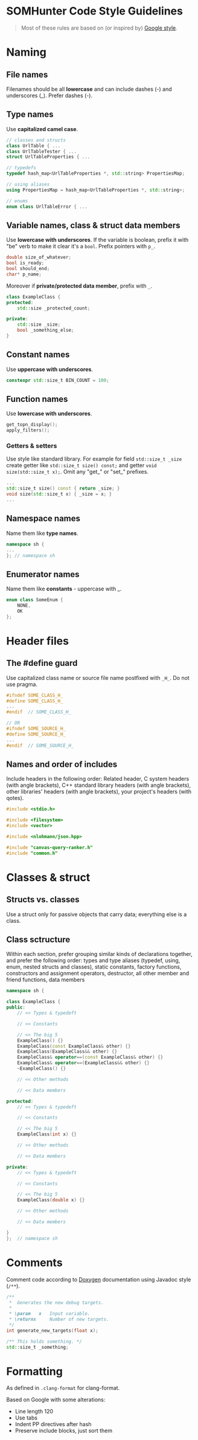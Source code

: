 
# SOMHunter Code Style Guidelines

> Most of these rules are based on (or inspired by) [Google style](https://google.github.io/styleguide/cppguide).


# Naming

## **File names**
Filenames should be all **lowercase** and can include dashes (-) and underscores (_). Prefer dashes (-).

## **Type names**
Use **capitalized camel case**.
```cpp
// classes and structs
class UrlTable { ...
class UrlTableTester { ...
struct UrlTableProperties { ...

// typedefs
typedef hash_map<UrlTableProperties *, std::string> PropertiesMap;

// using aliases
using PropertiesMap = hash_map<UrlTableProperties *, std::string>;

// enums
enum class UrlTableError { ...
```

## **Variable names, class & struct data members**
Use **lowercase with underscores**. If the variable is boolean, prefix it with "be" verb to make it clear it's a `bool`. Prefix pointers with `p_`.
```cpp
double size_of_whatever;
bool is_ready;
bool should_end;
char* p_name;
```

Moreover if **private/protected data member**, prefix with `_`.

```cpp
class ExampleClass {
protected:
    std::size _protected_count;

private:
    std::size _size;
    bool _something_else;
}
```

## **Constant names**
Use **uppercase with underscores**.
```cpp
constexpr std::size_t BIN_COUNT = 100;
``` 

## **Function names**
Use **lowercase with underscores**.
```cpp
get_topn_display();
apply_filters();
```

### **Getters & setters**
Use style like standard library. For example for field `std::size_t _size` create getter like `std::size_t size() const;` and getter `void size(std::size_t x);`. Omit any "get_" or "set_" prefixes.

```cpp
...
std::size_t size() const { return _size; }
void size(std::size_t x) { _size = x; }
...
```

## **Namespace names**
Name them like **type names**.

```cpp
namespace sh {
...
}; // namespace sh
``` 


## **Enumerator names**
Name them like **constants** - uppercase with _.

```cpp
enum class SomeEnum {
    NONE,
    OK
};
``` 

# **Header files**

## **The #define guard**
Use capitalized class name or source file name postfixed with `_H_`. Do not use pragma.
```cpp
#ifndef SOME_CLASS_H_
#define SOME_CLASS_H_
...
#endif  // SOME_CLASS_H_

// OR
#ifndef SOME_SOURCE_H_
#define SOME_SOURCE_H_
...
#endif  // SOME_SOURCE_H_
```

## **Names and order of includes**
Include headers in the following order: 
Related header, C system headers (with angle brackets), C++ standard library headers (with angle brackets), other libraries' headers (with angle brackets), your project's headers (with qotes).

```cpp
#include <stdio.h>

#include <filesystem>
#include <vector>

#include <nlohmann/json.hpp>

#include "canvas-query-ranker.h"
#include "common.h"
```


# Classes & struct
## **Structs vs. classes**
Use a struct only for passive objects that carry data; everything else is a class.

## **Class sctructure**
Within each section, prefer grouping similar kinds of declarations together, and prefer the following order: types and type aliases (typedef, using, enum, nested structs and classes), static constants, factory functions, constructors and assignment operators, destructor, all other member and friend functions, data members

```cpp
namespace sh {

class ExampleClass {
public:
	// << Types & typedeft

	// << Constants

	// << The big 5
	ExampleClass() {}
	ExampleClass(const ExampleClass& other) {}
	ExampleClass(ExampleClass&& other) {}
	ExampleClass& operator==(const ExampleClass& other) {}
	ExampleClass& operator==(ExampleClass&& other) {}
	~ExampleClass() {}

	// << Other methods

	// << Data members

protected:
	// << Types & typedeft

	// << Constants

	// << The big 5
	ExampleClass(int x) {}

	// << Other methods

	// << Data members

private:
    // << Types & typedeft

	// << Constants

	// << The big 5
	ExampleClass(double x) {}

	// << Other methods

	// << Data members

}
};  // namespace sh
```

# Comments
Comment code according to [Doxygen](https://www.doxygen.nl/manual/docblocks.html) documentation using Javadoc style (`/**`). 

```cpp
/**
 *	Generates the new debug targets.
 *
 * \param   x   Input variable.
 * \returns     Number of new targets.
 */
int generate_new_targets(float x);

/** This holds something. */
std::size_t _something;

```

# Formatting
As defined in `.clang-format` for clang-format.

Based on Google with some alterations:
- Line length 120
- Use tabs
- Indent PP directives after hash
- Preserve include blocks, just sort them
